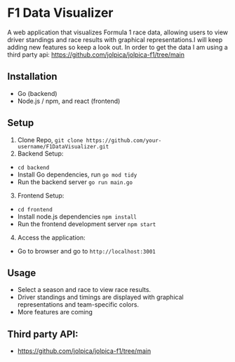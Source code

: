 # F1 Data Visualizer
A web application that visualizes Formula 1 race data, allowing users to view driver standings and race results with graphical representations.I will keep adding new features so keep a look out. In order to get the data I am using a third party api: https://github.com/jolpica/jolpica-f1/tree/main

## Installation 

- Go (backend)
- Node.js / npm, and react (frontend)

## Setup
1. Clone Repo, `git clone https://github.com/your-username/F1DataVisualizer.git`
2. Backend Setup:
  - `cd backend`
  - Install Go dependencies, run `go mod tidy`
  - Run the backend server `go run main.go`
3. Frontend Setup:
  - `cd frontend`
  - Install node.js dependencies `npm install`
  - Run the frontend development server `npm start`
4. Access the application:
  - Go to browser and go to `http://localhost:3001`
## Usage 
- Select a season and race to view race results.
- Driver standings and timings are displayed with graphical representations and team-specific colors.
- More features are coming

  
## Third party API:
- https://github.com/jolpica/jolpica-f1/tree/main

